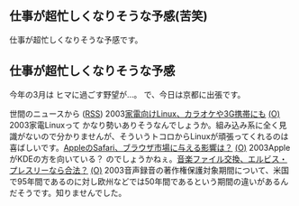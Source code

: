 ## 仕事が超忙しくなりそうな予感(苦笑)

仕事が超忙しくなりそうな予感です。






## 仕事が超忙しくなりそうな予感


今年の3月は ヒマに過ごす野望が…。
で、今日は京都に出張です。



世間のニュースから ([RSS](ig030110-news.xml)) 2003[家電向けLinux、カラオケや3G携帯にも](http://www.zdnet.co.jp/news/0301/09/nebt_06.html) [(O)](http://www.zdnet.co.jp/news/0301/09/nebt_06.html) 2003家電Linuxって かなり勢いありそうなんでしょうか。組み込み系に全く見識がないので分かりませんが、そういうトコロからLinuxが頑張ってくれるのは喜ばしいです。[AppleのSafari、ブラウザ市場に与える影響は？](http://www.zdnet.co.jp/news/0301/09/nebt_07.html) [(O)](http://www.zdnet.co.jp/news/0301/09/nebt_07.html) 2003AppleがKDEの方を向いている？ のでしょうかねぇ。[音楽ファイル交換、エルビス・プレスリーなら合法？](http://www.zdnet.co.jp/news/0301/09/nebt_13.html) [(O)](http://www.zdnet.co.jp/news/0301/09/nebt_13.html) 2003音声録音の著作権保護対象期間について、米国で95年間であるのに対し欧州などでは50年間であるという期間の違いがあるんだそうです。知りませんでした。